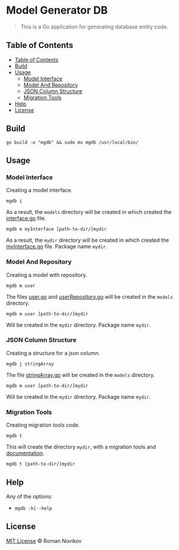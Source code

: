 # Model Generator DB

> This is a Go application for generating database entity code.

## Table of Contents

- [Table of Contents](#table-of-contents)
- [Build](#build)
- [Usage](#usage)
    - [Model Interface](#model-interface)
    - [Model And Repository](#model-and-repository)
    - [JSON Column Structure](#json-column-structure)
    - [Migration Tools](#migration-tools)
- [Help](#help)
- [License](#license)

## Build

```shell script
go build -o "mgdb" && sudo mv mgdb /usr/local/bin/
```

## Usage

### Model Interface

Creating a model interface.

```shell script
mgdb i
```
As a result, the `models` directory will be created in which created the [interface.go](docs/interface.md) file.

```shell script
mgdb m myInterface [path-to-dir/]mydir
```
As a result, the `mydir` directory will be created in which created the [myInterface.go](docs/myInterface.md) file. Package name `mydir`.

### Model And Repository

Creating a model with repository.

```shell script
mgdb m user
```

The files [user.go](docs/user.md) and [userRepository.go](docs/userRepository.md) will be created in the `models` directory.

```shell script
mgdb m user [path-to-dir/]mydir
```
Will be created in the `mydir` directory. Package name `mydir`.

### JSON Column Structure

Creating a structure for a json column.

```shell script
mgdb j stringArray
```

The file [stringArray.go](docs/stringArray.md) will be created in the `models` directory.

```shell script
mgdb m user [path-to-dir/]mydir
```
Will be created in the `mydir` directory. Package name `mydir`.

### Migration Tools

Creating migration tools code.

```shell script
mgdb t
```

This will create the directory `mydir`, with a migration tools and [documentation](docs/migrateDocs.md).

```shell script
mgdb t [path-to-dir/]mydir
```

## Help

Any of the options:
- `mgdb -h|--help`

## License
[MIT License](LICENSE) © Roman Novikov